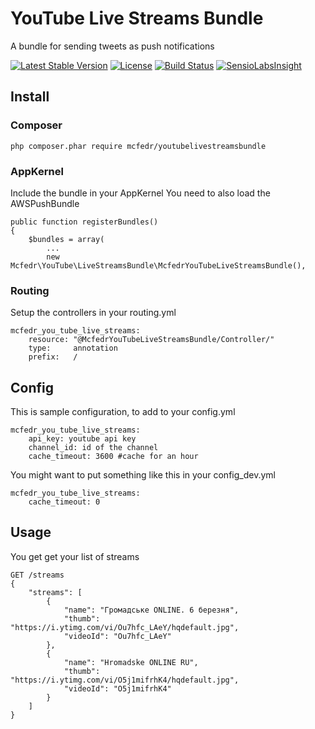 # YouTube Live Streams Bundle

A bundle for sending tweets as push notifications

[![Latest Stable Version](https://poser.pugx.org/mcfedr/youtubelivestreamsbundle/v/stable.png)](https://packagist.org/packages/mcfedr/youtubelivestreamsbundle)
[![License](https://poser.pugx.org/mcfedr/youtubelivestreamsbundle/license.png)](https://packagist.org/packages/mcfedr/youtubelivestreamsbundle)
[![Build Status](https://travis-ci.org/mcfedr/youtubelivestreamsbundle.svg?branch=master)](https://travis-ci.org/mcfedr/youtubelivestreamsbundle)
[![SensioLabsInsight](https://insight.sensiolabs.com/projects/22b72cc8-cd47-4784-8e6a-76c7cddbbe0d/mini.png)](https://insight.sensiolabs.com/projects/22b72cc8-cd47-4784-8e6a-76c7cddbbe0d)

## Install

### Composer

    php composer.phar require mcfedr/youtubelivestreamsbundle

### AppKernel

Include the bundle in your AppKernel
You need to also load the AWSPushBundle

    public function registerBundles()
    {
        $bundles = array(
            ...
            new Mcfedr\YouTube\LiveStreamsBundle\McfedrYouTubeLiveStreamsBundle(),

### Routing

Setup the controllers in your routing.yml

    mcfedr_you_tube_live_streams:
        resource: "@McfedrYouTubeLiveStreamsBundle/Controller/"
        type:     annotation
        prefix:   /


## Config

This is sample configuration, to add to your config.yml

    mcfedr_you_tube_live_streams:
        api_key: youtube api key
        channel_id: id of the channel
        cache_timeout: 3600 #cache for an hour

You might want to put something like this in your config_dev.yml

    mcfedr_you_tube_live_streams:
        cache_timeout: 0

## Usage

You get get your list of streams

    GET /streams
    {
        "streams": [
            {
                "name": "Громадське ONLINE. 6 березня",
                "thumb": "https://i.ytimg.com/vi/Ou7hfc_LAeY/hqdefault.jpg",
                "videoId": "Ou7hfc_LAeY"
            },
            {
                "name": "Hromadske ONLINE RU",
                "thumb": "https://i.ytimg.com/vi/O5j1mifrhK4/hqdefault.jpg",
                "videoId": "O5j1mifrhK4"
            }
        ]
    }
